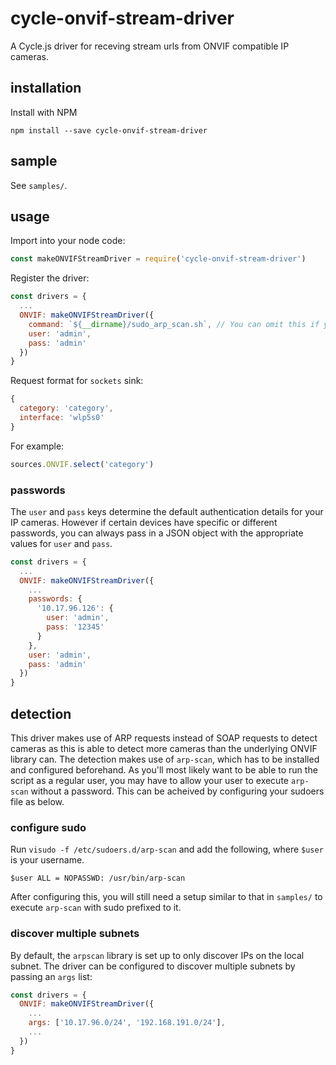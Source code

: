 # cycle-onvif-stream-driver
A Cycle.js driver for receving stream urls from ONVIF compatible IP cameras.

## installation
Install with NPM
```
npm install --save cycle-onvif-stream-driver
```

## sample
See `samples/`.

## usage
Import into your node code:
```javascript
const makeONVIFStreamDriver = require('cycle-onvif-stream-driver')
```
Register the driver:
```javascript
const drivers = {
  ...
  ONVIF: makeONVIFStreamDriver({
    command: `${__dirname}/sudo_arp_scan.sh`, // You can omit this if you have correct permission
    user: 'admin',
    pass: 'admin'
  })
}
```
Request format for `sockets` sink:
```javascript
{
  category: 'category',
  interface: 'wlp5s0'
}
```
For example:
```javascript
sources.ONVIF.select('category')
```

### passwords
The `user` and `pass` keys determine the default authentication details for your IP cameras.
However if certain devices have specific or different passwords, you can always pass in a JSON
object with the appropriate values for `user` and `pass`.
```javascript
const drivers = {
  ...
  ONVIF: makeONVIFStreamDriver({
    ...
    passwords: {
      '10.17.96.126': {
        user: 'admin',
        pass: '12345'
      }
    },
    user: 'admin',
    pass: 'admin'
  })
}
```

## detection
This driver makes use of ARP requests instead of SOAP requests to detect cameras
as this is able to detect more cameras than the underlying ONVIF library can.
The detection makes use of `arp-scan`, which has to be installed and configured beforehand.
As you'll most likely want to be able to run the script as a regular user, you may have to
allow your user to execute `arp-scan` without a password. This can be acheived by configuring
your sudoers file as below.

### configure sudo
Run `visudo -f /etc/sudoers.d/arp-scan` and add the following, where `$user` is your username.
```
$user ALL = NOPASSWD: /usr/bin/arp-scan
```
After configuring this, you will still need a setup similar to that in `samples/`
to execute `arp-scan` with sudo prefixed to it.

### discover multiple subnets
By default, the `arpscan` library is set up to only discover IPs on the local subnet.
The driver can be configured to discover multiple subnets by passing an `args` list:
```javascript
const drivers = {
  ONVIF: makeONVIFStreamDriver({
    ...
    args: ['10.17.96.0/24', '192.168.191.0/24'],
    ...
  })
}
```
